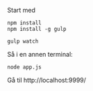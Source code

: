 Start med

```
npm install
npm install -g gulp

gulp watch
```

Så i en annen terminal:

```
node app.js
```

Gå til http://localhost:9999/

